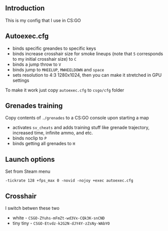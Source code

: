 ## Introduction

This is my config that I use in CS:GO

## Autoexec.cfg

* binds specific greandes to specific keys
* binds increase crosshair size for smoke lineups (note that ```5``` corresponds to my initial crosshair size) to ```C```
* binds a jump throw to ```V```
* binds jump to ```MHEELUP```, ```MWHEELDOWN``` and ```space```
* sets resolution to 4:3 1280x1024, then you can make it stretched in GPU settings

To make it work just copy ```autoexec.cfg``` to ```csgo/cfg``` folder

## Grenades training

Copy contents of ```./grenades``` to a CS:GO console upon starting a map

* activates ```sv_cheats``` and adds training stuff like grenade trajectory, increased time, infinite ammo, and etc.
* binds noclip to ```P```
* binds getting all grenades to ```H```

## Launch options

Set from Steam menu

```-tickrate 128 +fps_max 0 -novid -nojoy +exec autoexec.cfg```

## Crosshair

I switch betwen these two
 
 * white - ```CSGO-ZYuhs-mFmZt-wd3Vx-CQk3K-snCND```
 * tiny tiny - ```CSGO-Etvdz-k2G2N-dJY4Y-zZsNy-WAbYO```
